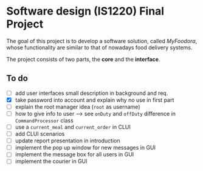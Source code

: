 # Software design (IS1220) Final Project
The goal of this project is to develop a software solution, called *MyFoodora*,
whose functionality are similar to that of nowadays food delivery systems.

The project consists of two parts, the **core** and the **interface**.

## To do
- [ ] add user interfaces small description in background and req.
- [x] take password into account and explain why no use in first part
- [ ] explain the root manager idea (`root` as username)
- [ ] how to give info to user --> see `onDuty` and `offDuty` difference in `CommandProcessor` class
- [ ] use a `current_meal` and `current_order` in CLUI
- [ ] add CLUI scenarios
- [ ] update report presentation in introduction
- [ ] implement the pop up window for new messages in GUI
- [ ] implement the message box for all users in GUI
- [ ] implement the courier in GUI
